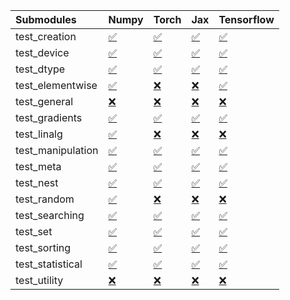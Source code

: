 | Submodules        | Numpy                                                                                                                           | Torch                                                                                                                           | Jax                                                                                                                             | Tensorflow                                                                                                                      |
|:------------------|:--------------------------------------------------------------------------------------------------------------------------------|:--------------------------------------------------------------------------------------------------------------------------------|:--------------------------------------------------------------------------------------------------------------------------------|:--------------------------------------------------------------------------------------------------------------------------------|
| test_creation     | <a href="https://github.com/unifyai/ivy/runs/8168998302?check_suite_focus=true" rel="noopener noreferrer" target="_blank">✅</a> | <a href="https://github.com/unifyai/ivy/runs/8168998790?check_suite_focus=true" rel="noopener noreferrer" target="_blank">✅</a> | <a href="https://github.com/unifyai/ivy/runs/8168999282?check_suite_focus=true" rel="noopener noreferrer" target="_blank">✅</a> | <a href="https://github.com/unifyai/ivy/runs/8169000195?check_suite_focus=true" rel="noopener noreferrer" target="_blank">✅</a> |
| test_device       | <a href="https://github.com/unifyai/ivy/runs/8168998343?check_suite_focus=true" rel="noopener noreferrer" target="_blank">✅</a> | <a href="https://github.com/unifyai/ivy/runs/8168998819?check_suite_focus=true" rel="noopener noreferrer" target="_blank">✅</a> | <a href="https://github.com/unifyai/ivy/runs/8168999301?check_suite_focus=true" rel="noopener noreferrer" target="_blank">✅</a> | <a href="https://github.com/unifyai/ivy/runs/8169000232?check_suite_focus=true" rel="noopener noreferrer" target="_blank">✅</a> |
| test_dtype        | <a href="https://github.com/unifyai/ivy/runs/8168998375?check_suite_focus=true" rel="noopener noreferrer" target="_blank">✅</a> | <a href="https://github.com/unifyai/ivy/runs/8168998852?check_suite_focus=true" rel="noopener noreferrer" target="_blank">✅</a> | <a href="https://github.com/unifyai/ivy/runs/8168999336?check_suite_focus=true" rel="noopener noreferrer" target="_blank">✅</a> | <a href="https://github.com/unifyai/ivy/runs/8169000290?check_suite_focus=true" rel="noopener noreferrer" target="_blank">✅</a> |
| test_elementwise  | <a href="https://github.com/unifyai/ivy/runs/8168998416?check_suite_focus=true" rel="noopener noreferrer" target="_blank">✅</a> | <a href="https://github.com/unifyai/ivy/runs/8168998886?check_suite_focus=true" rel="noopener noreferrer" target="_blank">❌</a> | <a href="https://github.com/unifyai/ivy/runs/8168999387?check_suite_focus=true" rel="noopener noreferrer" target="_blank">❌</a> | <a href="https://github.com/unifyai/ivy/runs/8169000338?check_suite_focus=true" rel="noopener noreferrer" target="_blank">✅</a> |
| test_general      | <a href="https://github.com/unifyai/ivy/runs/8168998453?check_suite_focus=true" rel="noopener noreferrer" target="_blank">❌</a> | <a href="https://github.com/unifyai/ivy/runs/8168998916?check_suite_focus=true" rel="noopener noreferrer" target="_blank">❌</a> | <a href="https://github.com/unifyai/ivy/runs/8168999424?check_suite_focus=true" rel="noopener noreferrer" target="_blank">❌</a> | <a href="https://github.com/unifyai/ivy/runs/8169000376?check_suite_focus=true" rel="noopener noreferrer" target="_blank">❌</a> |
| test_gradients    | <a href="https://github.com/unifyai/ivy/runs/8168998477?check_suite_focus=true" rel="noopener noreferrer" target="_blank">✅</a> | <a href="https://github.com/unifyai/ivy/runs/8168998945?check_suite_focus=true" rel="noopener noreferrer" target="_blank">✅</a> | <a href="https://github.com/unifyai/ivy/runs/8168999470?check_suite_focus=true" rel="noopener noreferrer" target="_blank">✅</a> | <a href="https://github.com/unifyai/ivy/runs/8169000415?check_suite_focus=true" rel="noopener noreferrer" target="_blank">✅</a> |
| test_linalg       | <a href="https://github.com/unifyai/ivy/runs/8168998518?check_suite_focus=true" rel="noopener noreferrer" target="_blank">✅</a> | <a href="https://github.com/unifyai/ivy/runs/8168998982?check_suite_focus=true" rel="noopener noreferrer" target="_blank">❌</a> | <a href="https://github.com/unifyai/ivy/runs/8168999548?check_suite_focus=true" rel="noopener noreferrer" target="_blank">❌</a> | <a href="https://github.com/unifyai/ivy/runs/8169000479?check_suite_focus=true" rel="noopener noreferrer" target="_blank">❌</a> |
| test_manipulation | <a href="https://github.com/unifyai/ivy/runs/8168998542?check_suite_focus=true" rel="noopener noreferrer" target="_blank">✅</a> | <a href="https://github.com/unifyai/ivy/runs/8168999026?check_suite_focus=true" rel="noopener noreferrer" target="_blank">✅</a> | <a href="https://github.com/unifyai/ivy/runs/8168999633?check_suite_focus=true" rel="noopener noreferrer" target="_blank">✅</a> | <a href="https://github.com/unifyai/ivy/runs/8169000520?check_suite_focus=true" rel="noopener noreferrer" target="_blank">✅</a> |
| test_meta         | <a href="https://github.com/unifyai/ivy/runs/8168998575?check_suite_focus=true" rel="noopener noreferrer" target="_blank">✅</a> | <a href="https://github.com/unifyai/ivy/runs/8168999061?check_suite_focus=true" rel="noopener noreferrer" target="_blank">✅</a> | <a href="https://github.com/unifyai/ivy/runs/8168999751?check_suite_focus=true" rel="noopener noreferrer" target="_blank">✅</a> | <a href="https://github.com/unifyai/ivy/runs/8169000559?check_suite_focus=true" rel="noopener noreferrer" target="_blank">✅</a> |
| test_nest         | <a href="https://github.com/unifyai/ivy/runs/8168998609?check_suite_focus=true" rel="noopener noreferrer" target="_blank">✅</a> | <a href="https://github.com/unifyai/ivy/runs/8168999093?check_suite_focus=true" rel="noopener noreferrer" target="_blank">✅</a> | <a href="https://github.com/unifyai/ivy/runs/8168999847?check_suite_focus=true" rel="noopener noreferrer" target="_blank">✅</a> | <a href="https://github.com/unifyai/ivy/runs/8169000598?check_suite_focus=true" rel="noopener noreferrer" target="_blank">✅</a> |
| test_random       | <a href="https://github.com/unifyai/ivy/runs/8168998639?check_suite_focus=true" rel="noopener noreferrer" target="_blank">✅</a> | <a href="https://github.com/unifyai/ivy/runs/8168999125?check_suite_focus=true" rel="noopener noreferrer" target="_blank">❌</a> | <a href="https://github.com/unifyai/ivy/runs/8168999947?check_suite_focus=true" rel="noopener noreferrer" target="_blank">❌</a> | <a href="https://github.com/unifyai/ivy/runs/8169000623?check_suite_focus=true" rel="noopener noreferrer" target="_blank">❌</a> |
| test_searching    | <a href="https://github.com/unifyai/ivy/runs/8168998667?check_suite_focus=true" rel="noopener noreferrer" target="_blank">✅</a> | <a href="https://github.com/unifyai/ivy/runs/8168999161?check_suite_focus=true" rel="noopener noreferrer" target="_blank">✅</a> | <a href="https://github.com/unifyai/ivy/runs/8169000024?check_suite_focus=true" rel="noopener noreferrer" target="_blank">✅</a> | <a href="https://github.com/unifyai/ivy/runs/8169000650?check_suite_focus=true" rel="noopener noreferrer" target="_blank">✅</a> |
| test_set          | <a href="https://github.com/unifyai/ivy/runs/8168998687?check_suite_focus=true" rel="noopener noreferrer" target="_blank">✅</a> | <a href="https://github.com/unifyai/ivy/runs/8168999185?check_suite_focus=true" rel="noopener noreferrer" target="_blank">✅</a> | <a href="https://github.com/unifyai/ivy/runs/8169000067?check_suite_focus=true" rel="noopener noreferrer" target="_blank">✅</a> | <a href="https://github.com/unifyai/ivy/runs/8169000683?check_suite_focus=true" rel="noopener noreferrer" target="_blank">✅</a> |
| test_sorting      | <a href="https://github.com/unifyai/ivy/runs/8168998714?check_suite_focus=true" rel="noopener noreferrer" target="_blank">✅</a> | <a href="https://github.com/unifyai/ivy/runs/8168999211?check_suite_focus=true" rel="noopener noreferrer" target="_blank">✅</a> | <a href="https://github.com/unifyai/ivy/runs/8169000101?check_suite_focus=true" rel="noopener noreferrer" target="_blank">✅</a> | <a href="https://github.com/unifyai/ivy/runs/8169000727?check_suite_focus=true" rel="noopener noreferrer" target="_blank">✅</a> |
| test_statistical  | <a href="https://github.com/unifyai/ivy/runs/8168998739?check_suite_focus=true" rel="noopener noreferrer" target="_blank">✅</a> | <a href="https://github.com/unifyai/ivy/runs/8168999237?check_suite_focus=true" rel="noopener noreferrer" target="_blank">✅</a> | <a href="https://github.com/unifyai/ivy/runs/8169000137?check_suite_focus=true" rel="noopener noreferrer" target="_blank">✅</a> | <a href="https://github.com/unifyai/ivy/runs/8169000798?check_suite_focus=true" rel="noopener noreferrer" target="_blank">✅</a> |
| test_utility      | <a href="https://github.com/unifyai/ivy/runs/8168998769?check_suite_focus=true" rel="noopener noreferrer" target="_blank">❌</a> | <a href="https://github.com/unifyai/ivy/runs/8168999262?check_suite_focus=true" rel="noopener noreferrer" target="_blank">❌</a> | <a href="https://github.com/unifyai/ivy/runs/8169000166?check_suite_focus=true" rel="noopener noreferrer" target="_blank">❌</a> | <a href="https://github.com/unifyai/ivy/runs/8169000865?check_suite_focus=true" rel="noopener noreferrer" target="_blank">❌</a> |